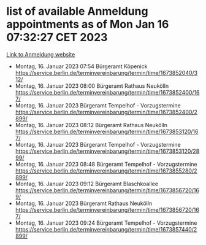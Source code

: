 # list of available Anmeldung appointments as of Mon Jan 16 07:32:27 CET 2023
[Link to Anmeldung website](https://service.berlin.de/terminvereinbarung/termin/tag.php?termin=0&anliegen[]=120686&dienstleisterlist=122210,122217,327316,122219,327312,122227,327314,122231,327346,122243,327348,122252,329742,122260,329745,122262,329748,122254,329751,122271,327278,122273,327274,122277,327276,330436,122280,327294,122282,327290,122284,327292,327539,122291,327270,122285,327266,122286,327264,122296,327268,150230,329760,122301,327282,122297,327286,122294,327284,122312,329763,122314,329775,122304,327330,122311,327334,122309,327332,122281,327352,122279,329772,122276,327324,122274,327326,122267,329766,122246,327318,122251,327320,122257,327322,122208,327298,122226,327300,121362,121364&herkunft=http%3A%2F%2Fservice.berlin.de%2Fdienstleistung%2F120686%2F)
- Montag, 16. Januar 2023 07:54 Bürgeramt Köpenick https://service.berlin.de/terminvereinbarung/termin/time/1673852040/312/
- Montag, 16. Januar 2023 08:00 Bürgeramt Rathaus Neukölln https://service.berlin.de/terminvereinbarung/termin/time/1673852400/167/
- Montag, 16. Januar 2023  Bürgeramt Tempelhof - Vorzugstermine https://service.berlin.de/terminvereinbarung/termin/time/1673852400/2899/
- Montag, 16. Januar 2023 08:12 Bürgeramt Rathaus Neukölln https://service.berlin.de/terminvereinbarung/termin/time/1673853120/167/
- Montag, 16. Januar 2023  Bürgeramt Tempelhof - Vorzugstermine https://service.berlin.de/terminvereinbarung/termin/time/1673853120/2899/
- Montag, 16. Januar 2023 08:48 Bürgeramt Tempelhof - Vorzugstermine https://service.berlin.de/terminvereinbarung/termin/time/1673855280/2899/
- Montag, 16. Januar 2023 09:12 Bürgeramt Blaschkoallee https://service.berlin.de/terminvereinbarung/termin/time/1673856720/169/
- Montag, 16. Januar 2023  Bürgeramt Rathaus Neukölln https://service.berlin.de/terminvereinbarung/termin/time/1673856720/167/
- Montag, 16. Januar 2023 09:24 Bürgeramt Tempelhof - Vorzugstermine https://service.berlin.de/terminvereinbarung/termin/time/1673857440/2899/
